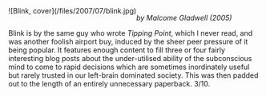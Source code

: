 <!--
.. title: Blink: The Power of Thinking Without Thinking
.. slug: blink
.. date: 2007-07-22 00:11:08-05:00
.. tags: media,book,non-fiction,cognition
-->

<span style="float: left">
![Blink, cover](/files/2007/07/blink.jpg)
</span>

*by Malcome Gladwell (2005)*

Blink is by the same guy who wrote *Tipping Point*, which I never read,
and was another foolish airport buy, induced by the sheer peer pressure
of it being popular. It features enough content to fill three or four
fairly interesting blog posts about the under-utilised ability of the
subconscious mind to come to rapid decisions which are sometimes
inordinately useful but rarely trusted in our left-brain dominated
society. This was then padded out to the length of an entirely
unnecessary paperback. 3/10.

<br style="clear: both" />
